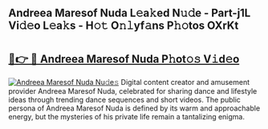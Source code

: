 ## Andreea Maresof Nuda L𝚎a𝚔ed N𝚞𝚍e - Part-j1L Vi𝚍𝚎o L𝚎a𝚔s - H𝚘𝚝 O𝚗𝚕yf𝚊ns P𝚑𝚘tos OXrKt

# <h2><a href="http://kfeolx.oniu.top/?m=Andreea+Maresof+Nuda">🔗👉 🔴 Andreea Maresof Nuda P𝚑ot𝚘𝚜 V𝚒d𝚎o</a></h2>

[![Andreea Maresof Nuda Nu𝚍e𝚜](https://i.imgur.com/0qMVB7G.gif)](http://kfeolx.oniu.top/?m=Andreea+Maresof+Nuda)
Digital content creator and amusement provider Andreea Maresof Nuda, celebrated for sharing dance and lifestyle ideas through trending dance sequences and short videos. The public persona of Andreea Maresof Nuda is defined by its warm and approachable energy, but the mysteries of his private life remain a tantalizing enigma.  
